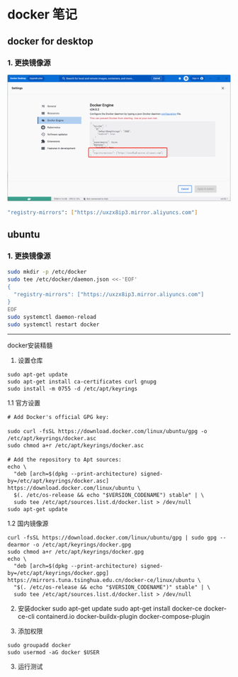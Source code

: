 # docker 笔记

## docker for desktop

### 1. 更换镜像源

![设置加速地址](./resource/加速地址.png)
```bash
"registry-mirrors": ["https://uxzx8ip3.mirror.aliyuncs.com"]
```

## ubuntu

### 1. 更换镜像源

```bash
sudo mkdir -p /etc/docker
sudo tee /etc/docker/daemon.json <<-'EOF'
{
  "registry-mirrors": ["https://uxzx8ip3.mirror.aliyuncs.com"]
}
EOF
sudo systemctl daemon-reload
sudo systemctl restart docker
```















-----------------------------------------

docker安装精髓
1. 设置仓库
```
sudo apt-get update
sudo apt-get install ca-certificates curl gnupg
sudo install -m 0755 -d /etc/apt/keyrings
```
1.1 官方设置
```
# Add Docker's official GPG key:

sudo curl -fsSL https://download.docker.com/linux/ubuntu/gpg -o /etc/apt/keyrings/docker.asc
sudo chmod a+r /etc/apt/keyrings/docker.asc

# Add the repository to Apt sources:
echo \
  "deb [arch=$(dpkg --print-architecture) signed-by=/etc/apt/keyrings/docker.asc] https://download.docker.com/linux/ubuntu \
  $(. /etc/os-release && echo "$VERSION_CODENAME") stable" | \
  sudo tee /etc/apt/sources.list.d/docker.list > /dev/null
sudo apt-get update
```

1.2 国内镜像源
```
curl -fsSL https://download.docker.com/linux/ubuntu/gpg | sudo gpg --dearmor -o /etc/apt/keyrings/docker.gpg
sudo chmod a+r /etc/apt/keyrings/docker.gpg
echo \
  "deb [arch=$(dpkg --print-architecture) signed-by=/etc/apt/keyrings/docker.gpg] https://mirrors.tuna.tsinghua.edu.cn/docker-ce/linux/ubuntu \
  "$(. /etc/os-release && echo "$VERSION_CODENAME")" stable" | \
  sudo tee /etc/apt/sources.list.d/docker.list > /dev/null

```

2. 安装docker
sudo apt-get update
sudo apt-get install docker-ce docker-ce-cli containerd.io docker-buildx-plugin docker-compose-plugin

3. 添加权限
```
sudo groupadd docker
sudo usermod -aG docker $USER
```

3. 运行测试

